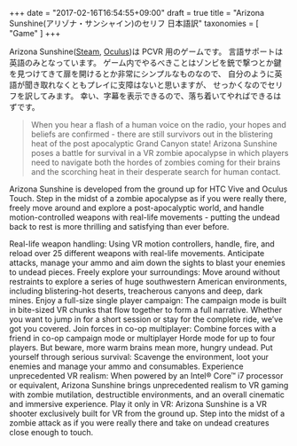 +++
date = "2017-02-16T16:54:55+09:00"
draft = true
title = "Arizona Sunshine(アリゾナ・サンシャイン)のセリフ 日本語訳"
taxonomies = [ "Game" ]
+++

Arizona Sunshine([Steam](http://store.steampowered.com/app/342180/), [Oculus](https://www.oculus.com/experiences/rift/872183756232656/))は PCVR 用のゲームです。
言語サポートは英語のみとなっています。
ゲーム内でやるべきことはゾンビを銃で撃つとか鍵を見つけてきて扉を開けるとか非常にシンプルなものなので、
自分のように英語が聞き取れなくともプレイに支障はないと思いますが、
せっかくなのでセリフを訳してみます。
幸い、字幕を表示できるので、落ち着いてやればできるはずです。
<!--more-->

> When you hear a flash of a human voice on the radio, your hopes and beliefs are confirmed - there are still survivors out in the blistering heat of the post apocalyptic Grand Canyon state! Arizona Sunshine poses a battle for survival in a VR zombie apocalypse in which players need to navigate both the hordes of zombies coming for their brains and the scorching heat in their desperate search for human contact.

Arizona Sunshine is developed from the ground up for HTC Vive and Oculus Touch. Step in the midst of a zombie apocalypse as if you were really there, freely move around and explore a post-apocalyptic world, and handle motion-controlled weapons with real-life movements - putting the undead back to rest is more thrilling and satisfying than ever before.

Real-life weapon handling: Using VR motion controllers, handle, fire, and reload over 25 different weapons with real-life movements. Anticipate attacks, manage your ammo and aim down the sights to blast your enemies to undead pieces.
Freely explore your surroundings: Move around without restraints to explore a series of huge southwestern American environments, including blistering-hot deserts, treacherous canyons and deep, dark mines.
Enjoy a full-size single player campaign: The campaign mode is built in bite-sized VR chunks that flow together to form a full narrative. Whether you want to jump in for a short session or stay for the complete ride, we’ve got you covered.
Join forces in co-op multiplayer: Combine forces with a friend in co-op campaign mode or multiplayer Horde mode for up to four players. But beware, more warm brains mean more, hungry undead.
Put yourself through serious survival: Scavenge the environment, loot your enemies and manage your ammo and consumables.
Experience unprecedented VR realism: When powered by an Intel® Core™ i7 processor or equivalent, Arizona Sunshine brings unprecedented realism to VR gaming with zombie mutilation, destructible environments, and an overall cinematic and immersive experience.
Play it only in VR: Arizona Sunshine is a VR shooter exclusively built for VR from the ground up. Step into the midst of a zombie attack as if you were really there and take on undead creatures close enough to touch.
